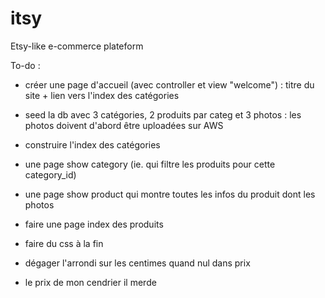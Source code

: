 itsy
====

Etsy-like e-commerce plateform


To-do :
- créer une page d'accueil (avec controller et view "welcome") : titre du site + lien vers l'index des catégories
- seed la db avec 3 catégories, 2 produits par categ et 3 photos : les photos doivent d'abord être uploadées sur AWS
- construire l'index des catégories
- une page show category (ie. qui filtre les produits pour cette category_id)
- une page show product qui montre toutes les infos du produit dont les photos
- faire une page index des produits


- faire du css à la fin
- dégager l'arrondi sur les centimes quand nul dans prix
- le prix de mon cendrier il merde
